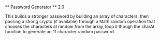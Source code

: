 ** Password Generator **
2.0

This builds a stronger password by building an array of characters, then passing a strong crypto (if available) through a Math.random operation that chooses the characters at random from the array, loop it though the charAt function to generate an 11 character random password.
